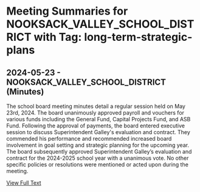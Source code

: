 # Meeting Summaries for NOOKSACK_VALLEY_SCHOOL_DISTRICT with Tag: long-term-strategic-plans

## 2024-05-23 - NOOKSACK_VALLEY_SCHOOL_DISTRICT (Minutes)

The school board meeting minutes detail a regular session held on May 23rd, 2024.  The board unanimously approved payroll and vouchers for various funds including the General Fund, Capital Projects Fund, and ASB Fund. Following the approval of payments, the board entered executive session to discuss Superintendent Galley's evaluation and contract. They commended his performance and recommended increased board involvement in goal setting and strategic planning for the upcoming year. The board subsequently approved Superintendent Galley’s evaluation and contract for the 2024-2025 school year with a unanimous vote.  No other specific policies or resolutions were mentioned or acted upon during the meeting.

[View Full Text](https://raw.githubusercontent.com/civiclensllc/WashingtonStateSchoolBoardExplorer/refs/heads/main/data/countries/usa/states/wa/counties/whatcom/school_boards/nooksack_valley_school_district/2024/2024-05-23-minutes.txt)

